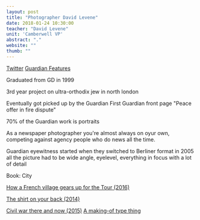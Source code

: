 ```yaml
---
layout: post
title: "Photographer David Levene"
date: 2018-01-24 10:30:00
teacher: "David Levene"
unit: 'Camberwell VP'
abstract: "."
website: ""
thumb: ""
---
```


[Twitter](https://twitter.com/levenephoto?lang=en)
[Guardian Features](https://www.theguardian.com/profile/davidlevene)

Graduated from GD in 1999

3rd year project on ultra-orthodix jew in north london

Eventually got picked up by the Guardian
First Guardian front page "Peace offer in fire dispute"

70% of the Guardian work is portraits

As a newspaper photographer you're almost always on oyur own, competing against agency people who do news all the time.

Guardian eyewitness started when they switched to Berliner format in 2005
all the picture had to be wide angle, eyelevel, everything in focus with a lot of detail

Book: City

[How a French village gears up for the Tour (2016)](https://www.theguardian.com/sport/ng-interactive/2016/jul/19/how-french-village-bedoin-mont-ventoux-gears-up-for-tour-de-france-photo-essay)

[The shirt on your back (2014)](https://www.theguardian.com/world/ng-interactive/2014/apr/bangladesh-shirt-on-your-back)

[Civil war there and now (2015)](https://www.theguardian.com/artanddesign/ng-interactive/2015/jun/22/american-civil-war-photography-interactive)
[A making-of type thing](https://www.theguardian.com/artanddesign/2015/jun/22/photographing-the-american-civil-war-in-2015-recreate-iconic-photographs)